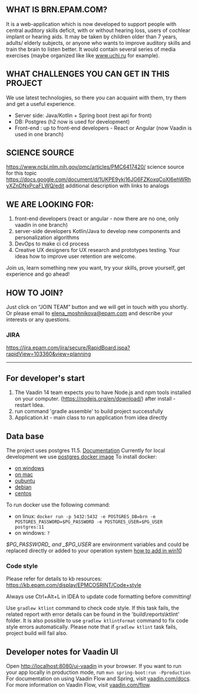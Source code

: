 ## WHAT IS BRN.EPAM.COM? 
It is a web-application which is now developed to support people with central auditory skills deficit, with or without hearing loss, users of cochlear implant or hearing aids. It may be taken by children older than 7 years, adults/ elderly subjects, or anyone who wants to improve auditory skills and train the brain to listen better. 
It would contain several series of media exercises (maybe organized like like www.uchi.ru for example).
 
## WHAT CHALLENGES YOU CAN GET IN THIS PROJECT
We use latest technologies, so there you can acquaint with them, try them and get a useful experience. 
- Server side: Java/Kotlin + Spring boot (rest api for front)
- DB: Postgres (h2 now is used for development)
- Front-end : up to front-end developers - React or Angular (now Vaadin is used in one branch)

## SCIENCE SOURCE
https://www.ncbi.nlm.nih.gov/pmc/articles/PMC6417420/ science source for this topic 
https://docs.google.com/document/d/1UKPE9ykj16JG6FZKoxqCoXI6ehWRhyXZnDNxPcaFLWQ/edit  additional description with links to analogs 

## WE ARE LOOKING FOR:
1. front-end developers (react or angular - now there are no one, only vaadin in one branch)
2. server-side developers Kotlin/Java   to develop new components and personalization algorithms
3.  DevOps  to make ci cd process
4. Creative UX designers for UX research and prototypes testing. Your ideas how to improve user retention are welcome.

Join us, learn something new you want, try your skills, prove yourself, get experience and go ahead!

## HOW TO JOIN?
Just click on “JOIN TEAM” button and we will get in touch with you shortly. Or please email to
[elena_moshnikova@epam.com](mailto:elena_moshnikova@epam.com) and describe your interests or any questions.

### JIRA
https://jira.epam.com/jira/secure/RapidBoard.jspa?rapidView=103360&view=planning

---
## For developer's start
1. The Vaadin 14 team expects you to have Node.js and npm tools installed on your computer. 
(https://nodejs.org/en/download/) after install - restart Idea.
2. run command 'gradle assemble' to build project successfully
3. Application.kt - main class to run application from idea directly

## Data base
The project uses postgres 11.5. [Documentation](https://www.postgresql.org/docs/11/index.html)
Currently for local development we use [postgres docker image](https://hub.docker.com/_/postgres)
To install docker:
* [on windows](https://docs.docker.com/docker-for-windows/install/)
* [on mac](https://docs.docker.com/docker-for-mac/install/)
* [oubuntu](https://docs.docker.com/install/linux/docker-ce/ubuntu/)
* [debian](https://docs.docker.com/install/linux/docker-ce/debian/)
* [centos](https://docs.docker.com/install/linux/docker-ce/centos/)

To run docker use the following command:

*  on linux:
`docker run -p 5432:5432 -e POSTGRES_DB=brn -e POSTGRES_PASSWORD=$PG_PASSWORD -e POSTGRES_USER=$PG_USER postgres:11`
* on windows: `?`

_$PG_PASSWORD_ and _$PG_USER_ are environment variables and  could be replaced directly or added to your operation system 
[how to add in win10](https://www.architectryan.com/2018/03/17/add-to-the-path-on-windows-10)

### Code style
Please refer for details to kb resources: https://kb.epam.com/display/EPMCOSRINT/Code+style

Always use Ctrl+Alt+L in IDEA to update code formatting before committing!

Use `gradlew ktlint` command to check code style. If this task fails, the related report with error details can
be found in the 'build\reports\ktlint' folder. 
It is also possible to use `gradlew ktlintFormat` command to fix code style errors automatically.
Please note that if `gradlew ktlint` task fails, project build will fail also.

## Developer notes for Vaadin UI
Open [http://localhost:8080/ui-vaadin](http://localhost:8080/ui-vaadin) in your browser.
If you want to run your app locally in production mode, run `mvn spring-boot:run -Pproduction`
For documentation on using Vaadin Flow and Spring, visit [vaadin.com/docs](https://vaadin.com/docs/flow/spring/tutorial-spring-basic.html).
For more information on Vaadin Flow, visit [vaadin.com/flow](https://vaadin.com/flow).
